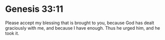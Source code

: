 # Genesis 33:11

Please accept my blessing that is brought to you, because God has dealt graciously with me, and because I have enough. Thus he urged him, and he took it.
